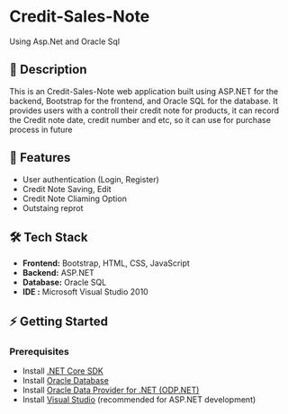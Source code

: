 # Credit-Sales-Note
Using Asp.Net and Oracle Sql

## 📌 Description
This is an Credit-Sales-Note web application built using ASP.NET for the backend, Bootstrap for the frontend, and Oracle SQL for the database. It provides users with a controll their credit note for products,
it can record the Credit note date, credit number and etc, so it can use for purchase process in future 

## 🚀 Features
- User authentication (Login, Register)
- Credit Note Saving, Edit
- Credit Note Cliaming Option
- Outstaing reprot

## 🛠️ Tech Stack
- **Frontend:** Bootstrap, HTML, CSS, JavaScript
- **Backend:** ASP.NET
- **Database:** Oracle SQL
- **IDE :** Microsoft Visual Studio 2010

## ⚡ Getting Started
### Prerequisites
- Install [.NET Core SDK](https://dotnet.microsoft.com/download)
- Install [Oracle Database](https://www.oracle.com/database/)
- Install [Oracle Data Provider for .NET (ODP.NET)](https://www.oracle.com/database/technologies/dotnet-odacdeploy-downloads.html)
- Install [Visual Studio](https://visualstudio.microsoft.com/) (recommended for ASP.NET development)
